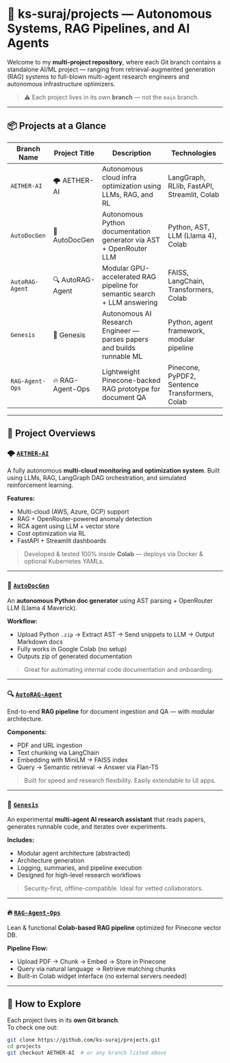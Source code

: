 # 🧠 ks-suraj/projects — Autonomous Systems, RAG Pipelines, and AI Agents

Welcome to my **multi-project repository**, where each Git branch contains a standalone AI/ML project — ranging from retrieval-augmented generation (RAG) systems to full-blown multi-agent research engineers and autonomous infrastructure optimizers.

> ⚠️ Each project lives in its own **branch** — not the `main` branch.

---

## 📦 Projects at a Glance

| Branch Name        | Project Title             | Description                                                                 | Technologies |
|--------------------|---------------------------|-----------------------------------------------------------------------------|--------------|
| `AETHER-AI`        | 🌩️ AETHER-AI              | Autonomous cloud infra optimization using LLMs, RAG, and RL                | LangGraph, RLlib, FastAPI, Streamlit, Colab |
| `AutoDocGen`       | 📝 AutoDocGen              | Autonomous Python documentation generator via AST + OpenRouter LLM         | Python, AST, LLM (Llama 4), Colab |
| `AutoRAG-Agent`    | 🔍 AutoRAG-Agent           | Modular GPU-accelerated RAG pipeline for semantic search + LLM answering   | FAISS, LangChain, Transformers, Colab |
| `Genesis`          | 🤖 Genesis                 | Autonomous AI Research Engineer — parses papers and builds runnable ML     | Python, agent framework, modular pipeline |
| `RAG-Agent-Ops`    | 🔥 RAG-Agent-Ops           | Lightweight Pinecone-backed RAG prototype for document QA                  | Pinecone, PyPDF2, Sentence Transformers, Colab |

---

## 🧠 Project Overviews

### 🌩️ [`AETHER-AI`](https://github.com/ks-suraj/projects/tree/AETHER-AI)
A fully autonomous **multi-cloud monitoring and optimization system**. Built using LLMs, RAG, LangGraph DAG orchestration, and simulated reinforcement learning.

**Features:**
- Multi-cloud (AWS, Azure, GCP) support
- RAG + OpenRouter-powered anomaly detection
- RCA agent using LLM + vector store
- Cost optimization via RL
- FastAPI + Streamlit dashboards

> Developed & tested 100% inside **Colab** — deploys via Docker & optional Kubernetes YAMLs.

---

### 📝 [`AutoDocGen`](https://github.com/ks-suraj/projects/tree/AutoDocGen)
An **autonomous Python doc generator** using AST parsing + OpenRouter LLM (Llama 4 Maverick).

**Workflow:**
- Upload Python `.zip` → Extract AST → Send snippets to LLM → Output Markdown docs
- Fully works in Google Colab (no setup)
- Outputs zip of generated documentation

> Great for automating internal code documentation and onboarding.

---

### 🔍 [`AutoRAG-Agent`](https://github.com/ks-suraj/projects/tree/AutoRAG-Agent)
End-to-end **RAG pipeline** for document ingestion and QA — with modular architecture.

**Components:**
- PDF and URL ingestion
- Text chunking via LangChain
- Embedding with MiniLM → FAISS index
- Query → Semantic retrieval → Answer via Flan-T5

> Built for speed and research flexibility. Easily extendable to UI apps.

---

### 🤖 [`Genesis`](https://github.com/ks-suraj/projects/tree/Genesis)
An experimental **multi-agent AI research assistant** that reads papers, generates runnable code, and iterates over experiments.

**Includes:**
- Modular agent architecture (abstracted)
- Architecture generation
- Logging, summaries, and pipeline execution
- Designed for high-level research workflows

> Security-first, offline-compatible. Ideal for vetted collaborators.

---

### 🔥 [`RAG-Agent-Ops`](https://github.com/ks-suraj/projects/tree/RAG-Agent-Ops)
Lean & functional **Colab-based RAG pipeline** optimized for Pinecone vector DB.

**Pipeline Flow:**
- Upload PDF → Chunk → Embed → Store in Pinecone
- Query via natural language → Retrieve matching chunks
- Built-in Colab widget interface (no external servers needed)

---

## 🔎 How to Explore

Each project lives in its **own Git branch**.  
To check one out:

```bash
git clone https://github.com/ks-suraj/projects.git
cd projects
git checkout AETHER-AI  # or any branch listed above
